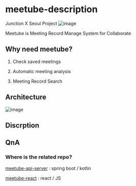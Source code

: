 # meetube-description
Junction X Seoul Project
![image](https://user-images.githubusercontent.com/10369528/95670230-8605fe00-0bc3-11eb-9b44-d950a4cbb9be.png)


Meetube is Meeting Record Manage System for Collaborate

## Why need meetube?
1. Check saved meetings

2. Automatic meeting analysis

3. Meeting Record Search


## Architecture
![image](https://user-images.githubusercontent.com/10369528/95670287-23f9c880-0bc4-11eb-9b7f-353639fda4fb.png)


## Discrption

## QnA
### Where is the related repo?
[meetube-api-server](https://github.com/Mini-Tech-Meetup/meetube-api-server) : spring boot / kotlin

[meetube-react](https://github.com/Mini-Tech-Meetup/meetube-react) : react / JS

